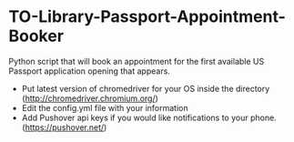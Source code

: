 # TO-Library-Passport-Appointment-Booker
Python script that will book an appointment for the first available US Passport application opening that appears.

* Put latest version of chromedriver for your OS inside the directory (http://chromedriver.chromium.org/)
* Edit the config.yml file with your information
* Add Pushover api keys if you would like notifications to your phone. (https://pushover.net/)

